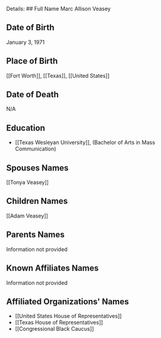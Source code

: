 Details: ## Full Name
Marc Allison Veasey

## Date of Birth
January 3, 1971

## Place of Birth
[[Fort Worth]], [[Texas]], [[United States]]

## Date of Death
N/A

## Education
- [[Texas Wesleyan University]], (Bachelor of Arts in Mass Communication)

## Spouses Names
[[Tonya Veasey]]

## Children Names
[[Adam Veasey]]

## Parents Names
Information not provided

## Known Affiliates Names
Information not provided

## Affiliated Organizations' Names
- [[United States House of Representatives]]
- [[Texas House of Representatives]]
- [[Congressional Black Caucus]]

